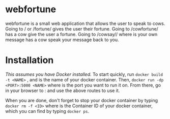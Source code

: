 # webfortune

webfortune is a small web application that allows the user to speak to cows.
Going to / or /fortune/ gives the user their fortune.
Going to /cowfortune/ has a cow give the user a fortune.
Going to /cowsay/<message>/ where <message> is your own message has a cow speak your message back to you.
  
# Installation
*This assumes you have Docker installed.*
  To start quickly, run `docker build -t <NAME>` , and <NAME> is the name of your docker container.
  Then, `docker run -dp <PORT>:5000 <NAME>` where <PORT> is the port you want to run it on.
  From there, go in your browser to <HOSTIP>:<PORT> and use the above routes to use it.

  When you are done, don't forget to stop your docker container by typing `docker rm -f <ID>` where <ID> is the 
    Container ID of your docker container, which you can find by typing `docker ps`.
  
